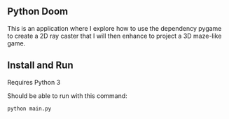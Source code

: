 ## Python Doom

This is an application where I explore how to use the dependency pygame to create a 2D ray caster that I will then enhance to project a 3D maze-like game.

## Install and Run

Requires Python 3

Should be able to run with this command:
```shell
python main.py
```
